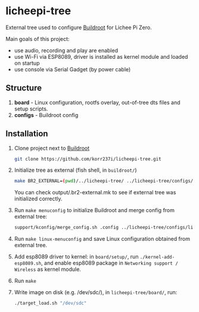 # licheepi-tree

External tree used to configure [Buildroot](https://buildroot.org) for Lichee Pi Zero.

Main goals of this project:

- use audio, recording and play are enabled
- use Wi-Fi via ESP8089, driver is installed as kernel module and loaded on startup
- use console via Serial Gadget (by power cable)

## Structure

1. **board** - Linux configuration, rootfs overlay, out-of-tree dts files and setup scripts.
2. **configs** - Buildroot config

## Installation

1. Clone project next to [Buildroot](https://github.com/buildroot/buildroot)

   ```bash
   git clone https://github.com/korr237i/licheepi-tree.git
   ```

2. Initialize tree as external (fish shell, in `buildroot/`)

   ```bash
   make BR2_EXTERNAL=(pwd)/../licheepi-tree/ ../licheepi-tree/configs/licheepi.config
   ```
   
   You can check output/.br2-external.mk to see if external tree was initialized correctly.

3. Run `make menuconfig`  to initialize Buildroot and merge config from external tree:

   ```bash
   support/kconfig/merge_config.sh .config ../licheepi-tree/configs/licheepi.config
   ```

4. Run `make linux-menuconfig` and save Linux configuration obtained from external tree.

5. Add esp8089 driver to kernel: in `board/setup/`, run `./kernel-add-esp8089.sh`, and enable esp8089 package in `Networking support / Wireless` as kernel module.

6. Run `make`

7. Write image on disk (e.g. /dev/sdc/), in `licheepi-tree/board/`, run:
    ```bash
    ./target_load.sh "/dev/sdc"
    ```